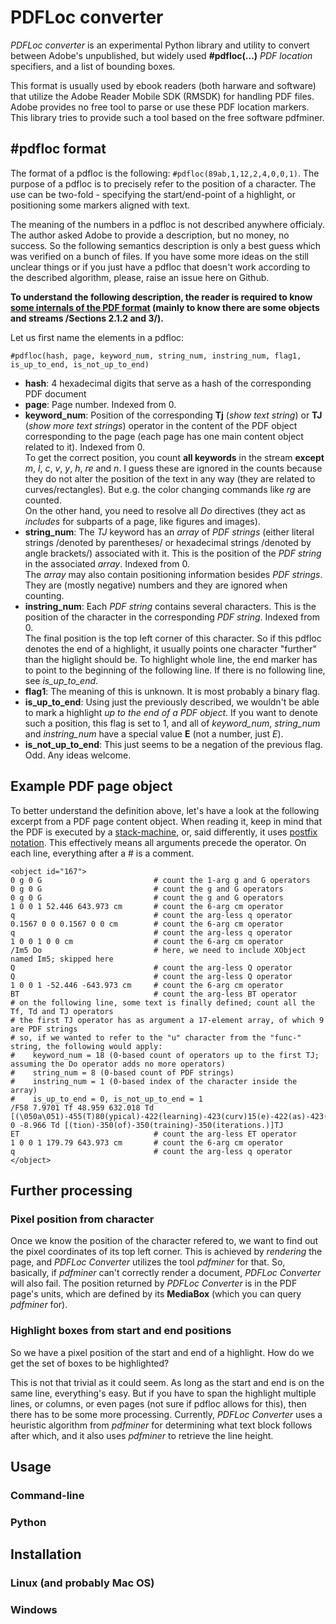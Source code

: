 PDFLoc converter
================

*PDFLoc converter* is an experimental Python library and utility to convert between Adobe's unpublished, but widely used **#pdfloc(...)** *PDF location* specifiers, and a list of bounding boxes.
  
This format is usually used by ebook readers (both harware and software) that utilize the Adobe Reader Mobile SDK (RMSDK) for handling PDF files.
Adobe provides no free tool to parse or use these PDF location markers.
This library tries to provide such a tool based on the free software pdfminer.

\#pdfloc format
--------------

The format of a pdfloc is the following: `#pdfloc(89ab,1,12,2,4,0,0,1)`. 
The purpose of a pdfloc is to precisely refer to the position of a character.
The use can be two-fold - specifying the start/end-point of a highlight, or positioning some markers aligned with text.

The meaning of the numbers in a pdfloc is not described anywhere officialy. 
The author asked Adobe to provide a description, but no money, no success.
So the following semantics description is only a best guess which was verified on a bunch of files.
If you have some more ideas on the still unclear things or if you just have a pdfloc that doesn't work according to the described algorithm, please, raise an issue here on Github.

**To understand the following description, the reader is required to know [some internals of the PDF format](http://partners.adobe.com/public/developer/en/pdf/PDFReference.pdf) (mainly to know there are some objects and streams /Sections 2.1.2 and 3/).**

Let us first name the elements in a pdfloc:

`#pdfloc(hash, page, keyword_num, string_num, instring_num, flag1, is_up_to_end, is_not_up_to_end)`

- **hash**: 4 hexadecimal digits that serve as a hash of the corresponding PDF document
- **page**: Page number. Indexed from 0.
- **keyword\_num**: Position of the corresponding **Tj** (*show text string*) or **TJ** (*show more text strings*) operator in the content of the PDF object corresponding to the page (each page has one main content object related to it).
                   Indexed from 0.  
                   To get the correct position, you count **all keywords** in the stream **except** *m*, *l*, *c*, *v*, *y*, *h*, *re* and *n*.
                   I guess these are ignored in the counts because they do not alter the position of the text in any way (they are related to curves/rectangles).
                   But e.g. the color changing commands like *rg* are counted.                   
                   On the other hand, you need to resolve all *Do* directives (they act as *includes* for subparts of a page, like figures and images).
- **string\_num**: The *TJ* keyword has an *array* of *PDF strings* (either literal strings /denoted by parentheses/ or hexadecimal strings /denoted by angle brackets/) associated with it.
                  This is the position of the *PDF string* in the associated *array*.
                  Indexed from 0.  
                  The *array* may also contain positioning information besides *PDF strings*.
                  They are (mostly negative) numbers and they are ignored when counting.
- **instring\_num**: Each *PDF string* contains several characters.
                     This is the position of the character in the corresponding *PDF string*.
                     Indexed from 0.  
                     The final position is the top left corner of this character.
                     So if this pdfloc denotes the end of a highlight, it usually points one character "further" than the higlight should be.
                     To highlight whole line, the end marker has to point to the beginning of the following line.
                     If there is no following line, see *is\_up\_to\_end*.
- **flag1**: The meaning of this is unknown. It is most probably a binary flag.
- **is\_up\_to\_end**: Using just the previously described, we wouldn't be able to mark a highlight *up to the end of a PDF object*.
                       If you want to denote such a position, this flag is set to 1, and all of *keyword\_num*, *string\_num* and *instring\_num* have a special value **E** (not a number, just *E*).
- **is\_not\_up\_to\_end**: This just seems to be a negation of the previous flag. Odd.
                            Any ideas welcome.

Example PDF page object
-----------------------

To better understand the definition above, let's have a look at the following excerpt from a PDF page content object.
When reading it, keep in mind that the PDF is executed by a [stack-machine](https://en.wikipedia.org/wiki/Stack_machine), or, said differently, it uses [postfix notation](https://en.wikipedia.org/wiki/Reverse_Polish_notation).
This effectively means all arguments precede the operator.
On each line, everything after a # is a comment. 

    <object id="167">
    0 g 0 G                         # count the 1-arg g and G operators
    0 g 0 G                         # count the g and G operators
    0 g 0 G                         # count the g and G operators
    1 0 0 1 52.446 643.973 cm       # count the 6-arg cm operator
    q                               # count the arg-less q operator
    0.1567 0 0 0.1567 0 0 cm        # count the 6-arg cm operator
    q                               # count the arg-less q operator
    1 0 0 1 0 0 cm                  # count the 6-arg cm operator
    /Im5 Do                         # here, we need to include XObject named Im5; skipped here
    Q                               # count the arg-less Q operator
    Q                               # count the arg-less Q operator
    1 0 0 1 -52.446 -643.973 cm     # count the 6-arg cm operator
    BT                              # count the arg-less BT operator
    # on the following line, some text is finally defined; count all the Tf, Td and TJ operators
    # the first TJ operator has as argument a 17-element array, of which 9 are PDF strings
    # so, if we wanted to refer to the "u" character from the "func-" string, the following would apply:
    #    keyword_num = 18 (0-based count of operators up to the first TJ; assuming the Do operator adds no more operators)
    #    string_num = 8 (0-based count of PDF strings)
    #    instring_num = 1 (0-based index of the character inside the array)
    #    is_up_to_end = 0, is_not_up_to_end = 1    
    /F58 7.9701 Tf 48.959 632.018 Td [(\050a\051)-455(T)80(ypical)-422(learning)-423(curv)15(e)-422(as)-423(a)-422(func-)]TJ 0 -8.966 Td [(tion)-350(of)-350(training)-350(iterations.)]TJ
    ET                              # count the arg-less ET operator
    1 0 0 1 179.79 643.973 cm       # count the 6-arg cm operator
    q                               # count the arg-less q operator
    </object>
    
Further processing
------------------
    
### Pixel position from character ###

Once we know the position of the character refered to, we want to find out the pixel coordinates of its top left corner.
This is achieved by *rendering* the page, and *PDFLoc Converter* utilizes the tool *pdfminer* for that.
So, basically, if *pdfminer* can't correctly render a document, *PDFLoc Converter* will also fail.
The position returned by *PDFLoc Converter* is in the PDF page's units, which are defined by its **MediaBox** (which you can query *pdfminer* for).

### Highlight boxes from start and end positions ###

So we have a pixel position of the start and end of a highlight.
How do we get the set of boxes to be highlighted?

This is not that trivial as it could seem. As long as the start and end is on the same line, everything's easy.
But if you have to span the highlight multiple lines, or columns, or even pages (not sure if pdfloc allows for this), then there has to be some more processing.
Currently, *PDFLoc Converter* uses a heuristic algorithm from *pdfminer* for determining what text block follows after which, and it also uses *pdfminer* to retrieve the line height.

Usage
-----

### Command-line ###

### Python ###

Installation
------------

### Linux (and probably Mac OS) ###

### Windows ###